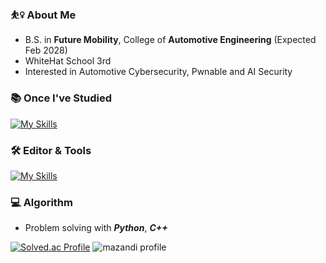 ### ⛹️‍♀️ About Me
* B.S. in **Future Mobility**, College of **Automotive Engineering** (Expected Feb 2028) 
* WhiteHat School 3rd
* Interested in Automotive Cybersecurity, Pwnable and AI Security

### 📚 Once I've Studied
[![My Skills](https://skillicons.dev/icons?i=py,c,cpp,js,nodejs,rust,go)](https://skillicons.dev)

### 🛠 Editor & Tools
[![My Skills](https://skillicons.dev/icons?i=vscode,visualstudio,ubuntu,docker,raspberrypi,arduino,ros,qt)](https://skillicons.dev)

### 💻 Algorithm
* Problem solving with ***Python***, ***C++***

[![Solved.ac Profile](http://mazassumnida.wtf/api/v2/generate_badge?boj=brianna0324)](https://solved.ac/brianna0324/)
![mazandi profile](http://mazandi.herokuapp.com/api?handle=brianna0324&theme=warm)
